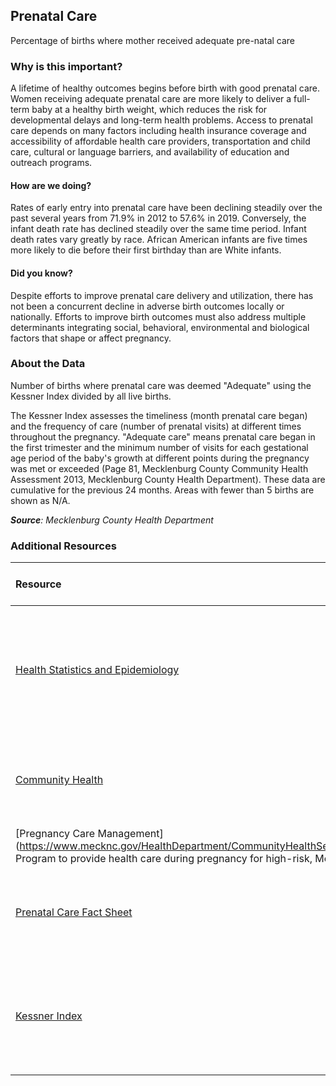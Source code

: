 ﻿## Prenatal Care
Percentage of births where mother received adequate pre-natal care

### Why is this important?
A lifetime of healthy outcomes begins before birth with good prenatal care. Women receiving adequate prenatal care are more likely to deliver a full-term baby at a healthy birth weight, which reduces the risk for developmental delays and long-term health problems. Access to prenatal care depends on many factors including health insurance coverage and accessibility of affordable health care providers, transportation and child care, cultural or language barriers, and availability of education and outreach programs.

#### How are we doing?
Rates of early entry into prenatal care have been declining steadily over the past several years from 71.9% in 2012 to 57.6% in 2019. Conversely, the infant death rate has declined steadily over the same time period.  Infant death rates vary greatly by race.  African American infants are five times more likely to die before their first birthday than are White infants.

#### Did you know?
Despite efforts to improve prenatal care delivery and utilization, there has not been a concurrent decline 	in adverse birth outcomes locally or nationally. Efforts to improve birth outcomes must also address multiple determinants integrating social, behavioral, environmental and biological factors that shape or affect pregnancy.


### About the Data
Number of births where prenatal care was deemed "Adequate" using the Kessner Index divided by all live births.

The Kessner Index assesses the timeliness (month prenatal care began) and the frequency of care (number of prenatal visits) at different times throughout the pregnancy. "Adequate care" means prenatal care began in the first trimester and the minimum number of visits for each gestational age period of the baby's growth at different points during the pregnancy was met or exceeded (Page 81, Mecklenburg County Community Health Assessment 2013, Mecklenburg County Health Department). These data are cumulative for the previous 24 months. Areas with fewer than 5 births are shown as N/A.

_**Source**: Mecklenburg County Health Department_

### Additional Resources
| Resource | Learn More and Take Action |
|:--- | :--- |
|[​Health Statistics and Epidemiology](https://www.mecknc.gov/healthdepartment/healthstatistics/pages/default.aspx)| A comprehensive look at key indicators of public health and how our community is working to promote health for all.
|[Community Health](https://www.mecknc.gov/healthdepartment/communityhealthservices/pages/default.aspx) |Find health services in Mecklenburg County related to pregnancy care and much more.
|[Pregnancy Care Management](https://www.mecknc.gov/HealthDepartment/CommunityHealthServices/Pages/PregnancyBirthServices.aspx Program to provide health care during pregnancy for high-risk, Medicaid-eligible women.
|[Prenatal Care Fact Sheet](https://www.womenshealth.gov/pregnancyl)| Everything you need to know about prenatal care from the U.S. Office on Women's Health.
|[Kessner Index](https://www.dhs.wisconsin.gov/wish/measures.htm)| Overview of the index used to assess adequacy of prenatal care, and definitions of other birth-related measures.
